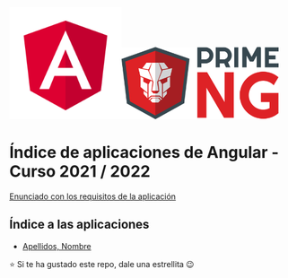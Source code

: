 <img width="200px" src="angular.svg"><img width="280px" src="primeng.png">

# Índice de aplicaciones de Angular - Curso 2021 / 2022

[Enunciado con los requisitos de la aplicación](trabajo_angular_v1.pdf)

## Índice a las aplicaciones

* [Apellidos, Nombre](#)

:star: Si te ha gustado este repo, dale una estrellita :wink:
